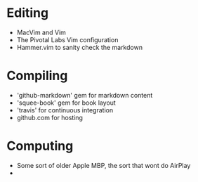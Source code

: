 # Editing
* MacVim and Vim
* The Pivotal Labs Vim configuration
* Hammer.vim to sanity check the markdown

# Compiling
* 'github-markdown' gem for markdown content
* 'squee-book' gem for book layout
* 'travis' for continuous integration
* github.com for hosting

# Computing
* Some sort of older Apple MBP, the sort that wont do AirPlay
* 
